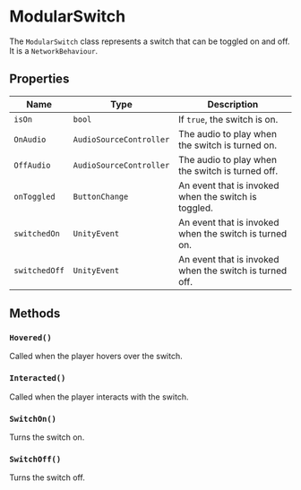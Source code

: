 # ModularSwitch

The `ModularSwitch` class represents a switch that can be toggled on and off. It is a `NetworkBehaviour`.

## Properties

| Name | Type | Description |
| --- | --- | --- |
| `isOn` | `bool` | If `true`, the switch is on. |
| `OnAudio` | `AudioSourceController` | The audio to play when the switch is turned on. |
| `OffAudio` | `AudioSourceController` | The audio to play when the switch is turned off. |
| `onToggled` | `ButtonChange` | An event that is invoked when the switch is toggled. |
| `switchedOn` | `UnityEvent` | An event that is invoked when the switch is turned on. |
| `switchedOff` | `UnityEvent` | An event that is invoked when the switch is turned off. |

## Methods

### `Hovered()`

Called when the player hovers over the switch.

### `Interacted()`

Called when the player interacts with the switch.

### `SwitchOn()`

Turns the switch on.

### `SwitchOff()`

Turns the switch off.
